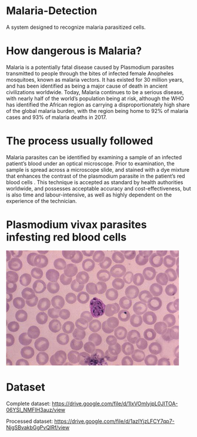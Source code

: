 # Malaria-Detection
A system designed to recognize malaria parasitized cells.

# How dangerous is Malaria?
Malaria is a potentially fatal disease caused by Plasmodium parasites transmitted to people through the bites of infected female Anopheles mosquitoes, known as malaria vectors. It has existed for 30 million years, and has been identified as being a major cause of death in ancient civilizations worldwide. Today, Malaria continues to be a serious disease, with nearly half of the world’s population being at risk, although the WHO has identified the African region as carrying a disproportionately high share of the global malaria burden, with the region being home to 92% of malaria cases and 93% of malaria deaths in 2017.

# The process usually followed
Malaria parasites can be identified by examining a sample of an infected patient’s blood under an optical microscope. Prior to examination, the sample is spread across a microscope slide, and stained with a dye mixture that enhances the contrast of the plasmodium parasite in the patient’s red blood cells . This technique is accepted as standard by health authorities worldwide, and possesses acceptable accuracy and cost-effectiveness, but is also time and labour-intensive, as well as highly dependent on the experience of the technician.

# Plasmodium vivax parasites infesting red blood cells
![](malaria.jpg)

# Dataset
Complete dataset: https://drive.google.com/file/d/1lxVOmIyjpL0JITOA-06YSI_NMFIH3auz/view

Processed dataset: https://drive.google.com/file/d/1azIYjzLFCY7qp7-NjgSBvakbGgPvQlRf/view
